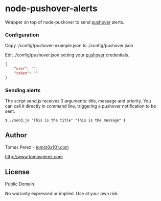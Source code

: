 node-pushover-alerts
====================

Wrapper on top of node-pushover to send [pushover](https://pushover.net) alerts.

### Configuration ###

Copy ./config/pushover-example.json to ./config/pushover.json

Edit ./config/pushover.json setting your [pushover](https://pushover.net) credentials.

```json
{
	"user": "",
	"token": ""
}
```

### Sending alerts ###

The script send.js receives 3 arguments: title, message and priority. You can call it directly in command line, triggering a pushover notification to be sent.

```shell
$ ./send.js "This is the title" "This is the message" 1
```

Author
----------
Tomas Perez - tom@0x101.com

http://www.tomasperez.com

License
-----------
Public Domain.

No warranty expressed or implied. Use at your own risk.
